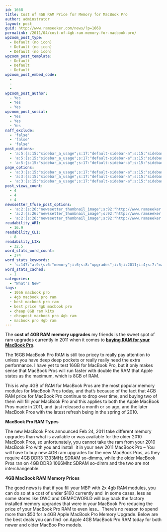 ```yaml
---
id: 1668
title: Cost of 4GB RAM Price for Memory for MacBook Pro
author: adminstrator
layout: post
guid: http://www.ramseeker.com/news/?p=1668
permalink: /2011/04/cost-of-4gb-ram-memory-for-macbook-pro/
wpzoom_post_type:
  - Default (no icon)
  - Default (no icon)
  - Default (no icon)
wpzoom_post_template:
  - Default
  - Default
  - Default
wpzoom_post_embed_code:
  - 
  - 
  - 
wpzoom_post_author:
  - Yes
  - Yes
  - Yes
wpzoom_post_social:
  - Yes
  - Yes
  - Yes
naff_exclude:
  - 'false'
  - 'false'
  - 'false'
post_options:
  - 'a:5:{s:15:"sidebar_a_usage";s:17:"default-sidebar-a";s:15:"sidebar_b_usage";s:17:"default-sidebar-b";s:9:"hwa_usage";s:17:"default-headerbar";s:8:"ad_above";s:0:"";s:8:"ad_below";s:0:"";}'
  - 'a:5:{s:15:"sidebar_a_usage";s:17:"default-sidebar-a";s:15:"sidebar_b_usage";s:17:"default-sidebar-b";s:9:"hwa_usage";s:17:"default-headerbar";s:8:"ad_above";s:0:"";s:8:"ad_below";s:0:"";}'
  - 'a:5:{s:15:"sidebar_a_usage";s:17:"default-sidebar-a";s:15:"sidebar_b_usage";s:17:"default-sidebar-b";s:9:"hwa_usage";s:17:"default-headerbar";s:8:"ad_above";s:0:"";s:8:"ad_below";s:0:"";}'
page_options:
  - 'a:3:{s:15:"sidebar_a_usage";s:17:"default-sidebar-a";s:15:"sidebar_b_usage";s:17:"default-sidebar-b";s:9:"hwa_usage";s:17:"default-headerbar";}'
  - 'a:3:{s:15:"sidebar_a_usage";s:17:"default-sidebar-a";s:15:"sidebar_b_usage";s:17:"default-sidebar-b";s:9:"hwa_usage";s:17:"default-headerbar";}'
  - 'a:3:{s:15:"sidebar_a_usage";s:17:"default-sidebar-a";s:15:"sidebar_b_usage";s:17:"default-sidebar-b";s:9:"hwa_usage";s:17:"default-headerbar";}'
post_views_count:
  - 4
  - 4
  - 4
newssetter_tfuse_post_options:
  - 'a:2:{s:26:"newssetter_thumbnail_image";s:92:"http://www.ramseeker.com/wp-content/uploads/2011/04/Screen-shot-2011-04-09-at-6.53.50-PM.png";s:24:"newssetter_disable_image";s:4:"true";}'
  - 'a:2:{s:26:"newssetter_thumbnail_image";s:92:"http://www.ramseeker.com/wp-content/uploads/2011/04/Screen-shot-2011-04-09-at-6.53.50-PM.png";s:24:"newssetter_disable_image";s:4:"true";}'
  - 'a:2:{s:26:"newssetter_thumbnail_image";s:92:"http://www.ramseeker.com/wp-content/uploads/2011/04/Screen-shot-2011-04-09-at-6.53.50-PM.png";s:24:"newssetter_disable_image";s:4:"true";}'
readability_ARI:
  - 16.9
readability_CLI:
  - 8
readability_LIX:
  - 32.5
word_stats_word_count:
  - 374
word_stats_keywords:
  - 's:147:"a:9:{s:6:"memory";i:6;s:8:"upgrades";i:5;i:2011;i:4;s:7:"macbook";i:22;s:6:"really";i:3;s:4:"pros";i:9;s:5:"apple";i:4;i:2010;i:3;s:5:"older";i:3;}";'
word_stats_cached:
  - 1
categories:
  - "What's New"
tags:
  - 1066 macbook pro
  - 4gb macbook pro ram
  - best macbook pro ram
  - best price 4gb macbook pro
  - cheap 8GB ram kits
  - cheapest macbook pro 4gb ram
  - macbook pro 4gb ram
---
```

<div style="float: right; margin-right: 5px;">
</div>

<div style="float: right; margin-right: 5px;">
</div>

<div style="float: right; margin-right: 5px;">
</div>

The **cost of 4GB RAM memory upgrades** my friends is the sweet spot of ram upgrades currently in 2011 when it comes to **[buying RAM for your MacBook Pro][1]**.

The 16GB MacBook Pro RAM is still too pricey to really pay attention to unless you have deep deep pockets or really really need the extra performance. I have yet to test 16GB for MacBook Pro, but it only makes sense that MacBook Pros will run faster with double the RAM that Apple states as the maximum, which is 8GB of RAM.

This is why 4GB of RAM for MacBook Pros are the most popular memory modules for MacBook Pros today, and that&#8217;s because of the fact that 4GB RAM price for MacBook Pro continue to drop over time, and buying two of them will fill your MacBook Pro and this applies to both the Apple MacBook Pros made in 2011, and  just released a month or so ago, and the later MacBook Pros with the latest refresh being in the spring of 2010.

**MacBook Pro RAM Types**

The new MacBook Pros announced Feb 24, 2011 take different memory upgrades than what is available or was available for the older 2010 MacBook Pros, so unfortunately, you cannot take the ram from your 2010 MacBook Pro with you and install  it in your new 2011 MacBook Pro &#8211; You will have to buy new 4GB ram upgrades for the new MacBook Pros, as they require 4GB DDR3 1333MHz SDRAM so-dimms, while the older MacBook Pros ran on 4GB DDR3 1066Mhz SDRAM so-dimm and the two are not interchangeable.

**4GB MacBook RAM Memory Prices**

The good news is that if you fill your MBP with 2x 4gb RAM modules, you can do so at a cost of under $100 currently and  in some cases, less as some stores like OWC and OEMPCWORLD will buy back the factory installed memory upgrades that were in your MacBook Pro reducing the price of your MacBook Pro RAM to even less..  There&#8217;s no reason to spend more than $50 for a 4GB Apple MacBook Pro Memory Upgrade. Below are the best deals you can find  on Apple 4GB MacBook Pro RAM today for both newer and older MacBoo Pro models.

 [1]: http://www.amazon.com/gp/product/B001PS9UKW/ref=as_li_ss_tl?ie=UTF8&tag=ramseeker-20&linkCode=as2&camp=1789&creative=390957&creativeASIN=B001PS9UKW